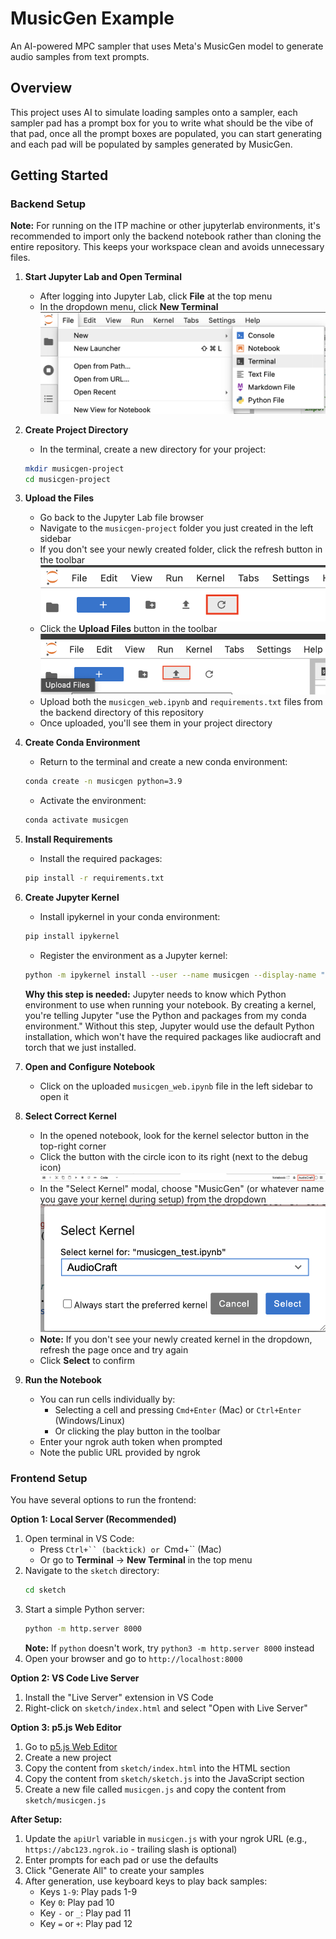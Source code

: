 # MusicGen Example

An AI-powered MPC sampler that uses Meta's MusicGen model to generate audio samples from text prompts.

## Overview

This project uses AI to simulate loading samples onto a sampler, each sampler pad has a prompt box for you to write what should be the vibe of that pad, once all the prompt boxes are populated, you can start generating and each pad will be populated by samples generated by MusicGen.

## Getting Started

### Backend Setup

**Note:** For running on the ITP machine or other jupyterlab environments, it's recommended to import only the backend notebook rather than cloning the entire repository. This keeps your workspace clean and avoids unnecessary files.

1. **Start Jupyter Lab and Open Terminal**
   - After logging into Jupyter Lab, click **File** at the top menu
   - In the dropdown menu, click **New Terminal**
   ![Terminal Menu](../screenshots/terminal.png)

2. **Create Project Directory**
   - In the terminal, create a new directory for your project:
   ```bash
   mkdir musicgen-project
   cd musicgen-project
   ```

3. **Upload the Files**
   - Go back to the Jupyter Lab file browser
   - Navigate to the `musicgen-project` folder you just created in the left sidebar
   - If you don't see your newly created folder, click the refresh button in the toolbar
   ![Refresh Button](../screenshots/refresh.png)
   - Click the **Upload Files** button in the toolbar
   ![Upload Button](../screenshots/upload_files.png)
   - Upload both the `musicgen_web.ipynb` and `requirements.txt` files from the backend directory of this repository
   - Once uploaded, you'll see them in your project directory

4. **Create Conda Environment**
   - Return to the terminal and create a new conda environment:
   ```bash
   conda create -n musicgen python=3.9
   ```
   - Activate the environment:
   ```bash
   conda activate musicgen
   ```

5. **Install Requirements**
   - Install the required packages:
   ```bash
   pip install -r requirements.txt
   ```

6. **Create Jupyter Kernel**
   - Install ipykernel in your conda environment:
   ```bash
   pip install ipykernel
   ```
   - Register the environment as a Jupyter kernel:
   ```bash
   python -m ipykernel install --user --name musicgen --display-name "MusicGen"
   ```

   **Why this step is needed:** Jupyter needs to know which Python environment to use when running your notebook. By creating a kernel, you're telling Jupyter "use the Python and packages from my conda environment." Without this step, Jupyter would use the default Python installation, which won't have the required packages like audiocraft and torch that we just installed.

7. **Open and Configure Notebook**
   - Click on the uploaded `musicgen_web.ipynb` file in the left sidebar to open it

8. **Select Correct Kernel**
   - In the opened notebook, look for the kernel selector button in the top-right corner
   - Click the button with the circle icon to its right (next to the debug icon)
   ![Kernel Selector](../screenshots/select_kernel_btn.png)
   - In the "Select Kernel" modal, choose "MusicGen" (or whatever name you gave your kernel during setup) from the dropdown
   ![Kernel Modal](../screenshots/select_kernel_modal.png)
   - **Note:** If you don't see your newly created kernel in the dropdown, refresh the page once and try again
   - Click **Select** to confirm

9. **Run the Notebook**
   - You can run cells individually by:
     - Selecting a cell and pressing `Cmd+Enter` (Mac) or `Ctrl+Enter` (Windows/Linux)
     - Or clicking the play button in the toolbar
   - Enter your ngrok auth token when prompted
   - Note the public URL provided by ngrok

### Frontend Setup

You have several options to run the frontend:

**Option 1: Local Server (Recommended)**
1. Open terminal in VS Code:
   - Press `Ctrl+`` (backtick) or `Cmd+`` (Mac)
   - Or go to **Terminal** → **New Terminal** in the top menu
2. Navigate to the `sketch` directory:
   ```bash
   cd sketch
   ```
3. Start a simple Python server:
   ```bash
   python -m http.server 8000
   ```
   **Note:** If `python` doesn't work, try `python3 -m http.server 8000` instead
4. Open your browser and go to `http://localhost:8000`

**Option 2: VS Code Live Server**
1. Install the "Live Server" extension in VS Code
2. Right-click on `sketch/index.html` and select "Open with Live Server"

**Option 3: p5.js Web Editor**
1. Go to [p5.js Web Editor](https://editor.p5js.org/)
2. Create a new project
3. Copy the content from `sketch/index.html` into the HTML section
4. Copy the content from `sketch/sketch.js` into the JavaScript section
5. Create a new file called `musicgen.js` and copy the content from `sketch/musicgen.js`

**After Setup:**
1. Update the `apiUrl` variable in `musicgen.js` with your ngrok URL (e.g., `https://abc123.ngrok.io` - trailing slash is optional)
2. Enter prompts for each pad or use the defaults
3. Click "Generate All" to create your samples
4. After generation, use keyboard keys to play back samples:
   - Keys `1-9`: Play pads 1-9
   - Key `0`: Play pad 10
   - Key `-` or `_`: Play pad 11
   - Key `=` or `+`: Play pad 12